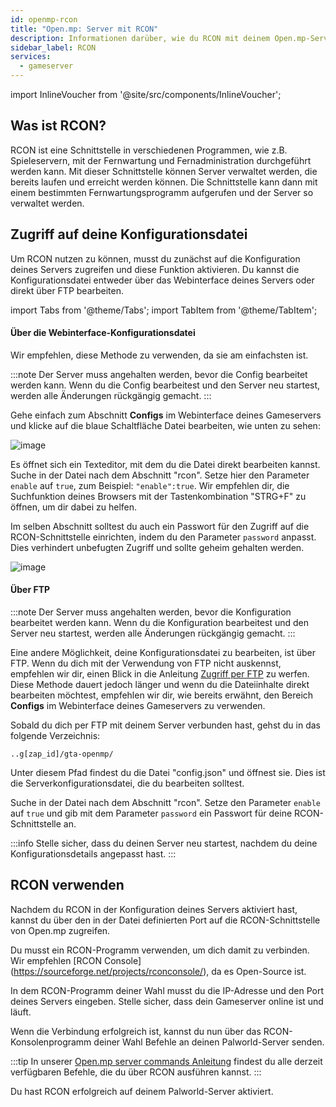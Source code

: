```yaml
---
id: openmp-rcon
title: "Open.mp: Server mit RCON"
description: Informationen darüber, wie du RCON mit deinem Open.mp-Server von ZAP-Hosting verwendest, um deinen Server zu verwalten - ZAP-Hosting.com Dokumentation
sidebar_label: RCON
services:
  - gameserver
---
```


import InlineVoucher from '@site/src/components/InlineVoucher';

## Was ist RCON?

RCON ist eine Schnittstelle in verschiedenen Programmen, wie z.B. Spieleservern, mit der Fernwartung und Fernadministration durchgeführt werden kann. Mit dieser Schnittstelle können Server verwaltet werden, die bereits laufen und erreicht werden können. Die Schnittstelle kann dann mit einem bestimmten Fernwartungsprogramm aufgerufen und der Server so verwaltet werden.

<InlineVoucher />

## Zugriff auf deine Konfigurationsdatei

Um RCON nutzen zu können, musst du zunächst auf die Konfiguration deines Servers zugreifen und diese Funktion aktivieren. Du kannst die Konfigurationsdatei entweder über das Webinterface deines Servers oder direkt über FTP bearbeiten.

import Tabs from '@theme/Tabs';
import TabItem from '@theme/TabItem';

<Tabs>
<TabItem value="configs" label="Über die WI-Konfigurationsdatei">

#### Über die Webinterface-Konfigurationsdatei

Wir empfehlen, diese Methode zu verwenden, da sie am einfachsten ist. 

:::note
Der Server muss angehalten werden, bevor die Config bearbeitet werden kann. Wenn du die Config bearbeitest und den Server neu startest, werden alle Änderungen rückgängig gemacht.
:::

Gehe einfach zum Abschnitt **Configs** im Webinterface deines Gameservers und klicke auf die blaue Schaltfläche Datei bearbeiten, wie unten zu sehen:

![image](https://github.com/zaphosting/docs/assets/42719082/60a922ab-0ca3-4248-b936-3ce43ba8bd5f)

Es öffnet sich ein Texteditor, mit dem du die Datei direkt bearbeiten kannst. Suche in der Datei nach dem Abschnitt "rcon". Setze hier den Parameter `enable` auf `true`, zum Beispiel: `"enable":true`. Wir empfehlen dir, die Suchfunktion deines Browsers mit der Tastenkombination "STRG+F" zu öffnen, um dir dabei zu helfen.

Im selben Abschnitt solltest du auch ein Passwort für den Zugriff auf die RCON-Schnittstelle einrichten, indem du den Parameter `password` anpasst. Dies verhindert unbefugten Zugriff und sollte geheim gehalten werden.

![image](https://github.com/zaphosting/docs/assets/42719082/d3fbb8ac-b836-4e12-a7cf-d1b4961925d7)

</TabItem>

<TabItem value="ftp" label="Via FTP">

#### Über FTP

:::note
Der Server muss angehalten werden, bevor die Konfiguration bearbeitet werden kann. Wenn du die Konfiguration bearbeitest und den Server neu startest, werden alle Änderungen rückgängig gemacht.
:::

Eine andere Möglichkeit, deine Konfigurationsdatei zu bearbeiten, ist über FTP. Wenn du dich mit der Verwendung von FTP nicht auskennst, empfehlen wir dir, einen Blick in die Anleitung [Zugriff per FTP](gameserver-ftpaccess.md) zu werfen. Diese Methode dauert jedoch länger und wenn du die Dateiinhalte direkt bearbeiten möchtest, empfehlen wir dir, wie bereits erwähnt, den Bereich **Configs** im Webinterface deines Gameservers zu verwenden.

Sobald du dich per FTP mit deinem Server verbunden hast, gehst du in das folgende Verzeichnis:
```
..g[zap_id]/gta-openmp/
```

Unter diesem Pfad findest du die Datei "config.json" und öffnest sie. Dies ist die Serverkonfigurationsdatei, die du bearbeiten solltest.

Suche in der Datei nach dem Abschnitt "rcon". Setze den Parameter `enable` auf `true` und gib mit dem Parameter `password` ein Passwort für deine RCON-Schnittstelle an.

</TabItem>
</Tabs>

:::info
Stelle sicher, dass du deinen Server neu startest, nachdem du deine Konfigurationsdetails angepasst hast.
:::

## RCON verwenden

Nachdem du RCON in der Konfiguration deines Servers aktiviert hast, kannst du über den in der Datei definierten Port auf die RCON-Schnittstelle von Open.mp zugreifen.

Du musst ein RCON-Programm verwenden, um dich damit zu verbinden. Wir empfehlen [RCON Console] (https://sourceforge.net/projects/rconconsole/), da es Open-Source ist.

In dem RCON-Programm deiner Wahl musst du die IP-Adresse und den Port deines Servers eingeben. Stelle sicher, dass dein Gameserver online ist und läuft.

Wenn die Verbindung erfolgreich ist, kannst du nun über das RCON-Konsolenprogramm deiner Wahl Befehle an deinen Palworld-Server senden. 

:::tip
In unserer [Open.mp server commands Anleitung](openmp-server-commands.md) findest du alle derzeit verfügbaren Befehle, die du über RCON ausführen kannst.
:::

Du hast RCON erfolgreich auf deinem Palworld-Server aktiviert.